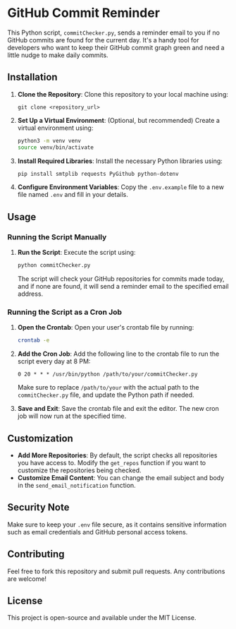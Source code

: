# GitHub Commit Reminder

This Python script, `commitChecker.py`, sends a reminder email to you if no GitHub commits are found for the current day. It's a handy tool for developers who want to keep their GitHub commit graph green and need a little nudge to make daily commits.

## Installation

1. **Clone the Repository**: Clone this repository to your local machine using:

   ```
   git clone <repository_url>
   ```

2. **Set Up a Virtual Environment**: (Optional, but recommended) Create a virtual environment using:

   ```bash
   python3 -m venv venv
   source venv/bin/activate
   ```

3. **Install Required Libraries**: Install the necessary Python libraries using:

   ```bash
   pip install smtplib requests PyGithub python-dotenv
   ```

4. **Configure Environment Variables**: Copy the `.env.example` file to a new file named `.env` and fill in your details.

## Usage

### Running the Script Manually

1. **Run the Script**: Execute the script using:

   ```bash
   python commitChecker.py
   ```

   The script will check your GitHub repositories for commits made today, and if none are found, it will send a reminder email to the specified email address.

### Running the Script as a Cron Job

1. **Open the Crontab**: Open your user's crontab file by running:

   ```bash
   crontab -e
   ```

2. **Add the Cron Job**: Add the following line to the crontab file to run the script every day at 8 PM:

   ```cron
   0 20 * * * /usr/bin/python /path/to/your/commitChecker.py
   ```

   Make sure to replace `/path/to/your` with the actual path to the `commitChecker.py` file, and update the Python path if needed.

3. **Save and Exit**: Save the crontab file and exit the editor. The new cron job will now run at the specified time.

## Customization

- **Add More Repositories**: By default, the script checks all repositories you have access to. Modify the `get_repos` function if you want to customize the repositories being checked.
- **Customize Email Content**: You can change the email subject and body in the `send_email_notification` function.

## Security Note

Make sure to keep your `.env` file secure, as it contains sensitive information such as email credentials and GitHub personal access tokens.

## Contributing

Feel free to fork this repository and submit pull requests. Any contributions are welcome!

## License

This project is open-source and available under the MIT License.
